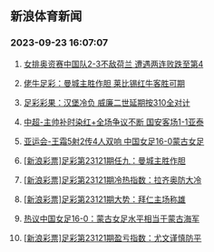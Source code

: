 ## 新浪体育新闻 
### 2023-09-23 16:07:07

1. [女排奥资赛中国队2-3不敌荷兰 遭遇两连败跌至第4](https://sports.sina.com.cn/others/volleyball/2023-09-22/doc-imznrcvy7506208.shtml)

2. [佬牛足彩：曼城主胜作胆 莱比锡红牛客胜可期](https://sports.sina.com.cn/l/2023-09-23/doc-imznryzr4785590.shtml)

3. [足彩彩果：汉堡冷负 威廉二世延期按310全对计](https://sports.sina.com.cn/l/2023-09-23/doc-imznryzr4783159.shtml)

4. [中超-主帅补时染红+全场争议不断 国安客场1-1亚泰](https://sports.sina.com.cn/china/j/2023-09-22/doc-imznqxqa7631501.shtml)

5. [亚运会-王霜5射2传4人双响 中国女足16-0蒙古女足](https://sports.sina.com.cn/china/womenfootballs/2023-09-22/doc-imznqxqc5343556.shtml)

6. [[新浪彩票]足彩第23121期任九：曼城主胜作胆](https://sports.sina.com.cn/l/2023-09-23/doc-imznryzr4784200.shtml)

7. [[新浪彩票]足彩第23121期冷热指数：拉齐奥防大冷](https://sports.sina.com.cn/l/2023-09-23/doc-imznryzp1716190.shtml)

8. [[新浪彩票]足彩第23121期大势：拜仁主场称雄](https://sports.sina.com.cn/l/2023-09-23/doc-imznryzt1560851.shtml)

9. [热议中国女足16-0：蒙古女足水平相当于蒙古海军](https://sports.sina.com.cn/china/womenfootballs/2023-09-22/doc-imznqxqc5349096.shtml)

10. [[新浪彩票]足彩第23121期盈亏指数：尤文谨慎防平](https://sports.sina.com.cn/l/2023-09-23/doc-imznryzt1561714.shtml)

